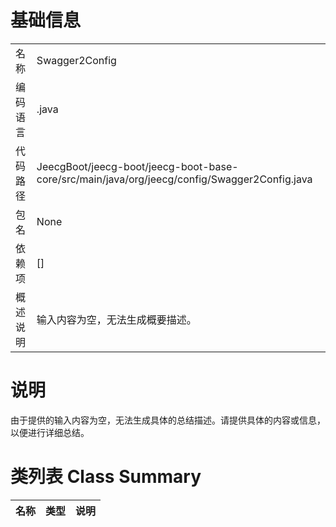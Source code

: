 # 基础信息

|      |      |
|------|------|
| 名称 | Swagger2Config |
| 编码语言 | .java |
| 代码路径 | JeecgBoot/jeecg-boot/jeecg-boot-base-core/src/main/java/org/jeecg/config/Swagger2Config.java |
| 包名 | None |
| 依赖项 | [] |
| 概述说明 | 输入内容为空，无法生成概要描述。 |

# 说明

由于提供的输入内容为空，无法生成具体的总结描述。请提供具体的内容或信息，以便进行详细总结。

# 类列表 Class Summary

| 名称   | 类型  | 说明 |
|-------|------|-------------|





